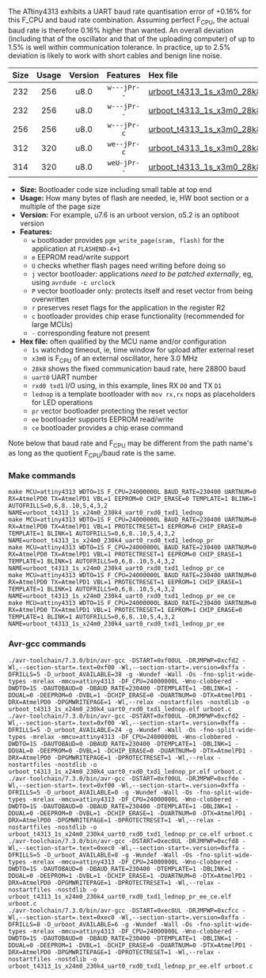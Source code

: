 The ATtiny4313 exhibits a UART baud rate quantisation error of +0.16% for this F_CPU and baud rate combination. Assuming perfect F<sub>CPU</sub>, the actual baud rate is therefore 0.16% higher than wanted. An overall deviation (including that of the oscillator and that of the uploading computer) of up to 1.5% is well within communication tolerance. In practice, up to 2.5% deviation is likely to work with short cables and benign line noise.

|Size|Usage|Version|Features|Hex file|
|:-:|:-:|:-:|:-:|:--|
|232|256|u8.0|`w---jPr--`|[urboot_t4313_1s_x3m0_28k8_uart0_rxd0_txd1_lednop.hex](https://raw.githubusercontent.com/stefanrueger/urboot.hex/main/mcus/attiny4313/watchdog_1_s/external_oscillator_x/%2B3m000000_hz/%2B%2B28k8_baud/uart0_rxd0_txd1/lednop/urboot_t4313_1s_x3m0_28k8_uart0_rxd0_txd1_lednop.hex)|
|232|256|u8.0|`w---jPr--`|[urboot_t4313_1s_x3m0_28k8_uart0_rxd0_txd1_lednop_pr.hex](https://raw.githubusercontent.com/stefanrueger/urboot.hex/main/mcus/attiny4313/watchdog_1_s/external_oscillator_x/%2B3m000000_hz/%2B%2B28k8_baud/uart0_rxd0_txd1/lednop/urboot_t4313_1s_x3m0_28k8_uart0_rxd0_txd1_lednop_pr.hex)|
|256|256|u8.0|`w---jPr-c`|[urboot_t4313_1s_x3m0_28k8_uart0_rxd0_txd1_lednop_pr_ce.hex](https://raw.githubusercontent.com/stefanrueger/urboot.hex/main/mcus/attiny4313/watchdog_1_s/external_oscillator_x/%2B3m000000_hz/%2B%2B28k8_baud/uart0_rxd0_txd1/lednop/urboot_t4313_1s_x3m0_28k8_uart0_rxd0_txd1_lednop_pr_ce.hex)|
|312|320|u8.0|`we--jPr-c`|[urboot_t4313_1s_x3m0_28k8_uart0_rxd0_txd1_lednop_pr_ee_ce.hex](https://raw.githubusercontent.com/stefanrueger/urboot.hex/main/mcus/attiny4313/watchdog_1_s/external_oscillator_x/%2B3m000000_hz/%2B%2B28k8_baud/uart0_rxd0_txd1/lednop/urboot_t4313_1s_x3m0_28k8_uart0_rxd0_txd1_lednop_pr_ee_ce.hex)|
|314|320|u8.0|`weU-jPr--`|[urboot_t4313_1s_x3m0_28k8_uart0_rxd0_txd1_lednop_pr_ee.hex](https://raw.githubusercontent.com/stefanrueger/urboot.hex/main/mcus/attiny4313/watchdog_1_s/external_oscillator_x/%2B3m000000_hz/%2B%2B28k8_baud/uart0_rxd0_txd1/lednop/urboot_t4313_1s_x3m0_28k8_uart0_rxd0_txd1_lednop_pr_ee.hex)|

- **Size:** Bootloader code size including small table at top end
- **Usage:** How many bytes of flash are needed, ie, HW boot section or a multiple of the page size
- **Version:** For example, u7.6 is an urboot version, o5.2 is an optiboot version
- **Features:**
  + `w` bootloader provides `pgm_write_page(sram, flash)` for the application at `FLASHEND-4+1`
  + `e` EEPROM read/write support
  + `U` checks whether flash pages need writing before doing so
  + `j` vector bootloader: applications *need to be patched externally*, eg, using `avrdude -c urclock`
  + `P` vector bootloader only: protects itself and reset vector from being overwritten
  + `r` preserves reset flags for the application in the register R2
  + `c` bootloader provides chip erase functionality (recommended for large MCUs)
  + `-` corresponding feature not present
- **Hex file:** often qualified by the MCU name and/or configuration
  + `1s` watchdog timeout, ie, time window for upload after external reset
  + `x3m0` is F<sub>CPU</sub> of an external oscillator, here 3.0 MHz
  + `28k8` shows the fixed communication baud rate, here 28800 baud
  + `uart0` UART number
  + `rxd0 txd1` I/O using, in this example, lines RX `D0` and TX `D1`
  + `lednop` is a template bootloader with `mov rx,rx` nops as placeholders for LED operations
  + `pr` vector bootloader protecting the reset vector
  + `ee` bootloader supports EEPROM read/write
  + `ce` bootloader provides a chip erase command


Note below that baud rate and F<sub>CPU</sub> may be different from the path name's as long as the quotient F<sub>CPU</sub>/baud rate is the same.

### Make commands
```
make MCU=attiny4313 WDTO=1S F_CPU=24000000L BAUD_RATE=230400 UARTNUM=0 RX=AtmelPD0 TX=AtmelPD1 VBL=1 EEPROM=0 CHIP_ERASE=0 TEMPLATE=1 BLINK=1 AUTOFRILLS=0,6,8..10,5,4,3,2 NAME=urboot_t4313_1s_x24m0_230k4_uart0_rxd0_txd1_lednop
make MCU=attiny4313 WDTO=1S F_CPU=24000000L BAUD_RATE=230400 UARTNUM=0 RX=AtmelPD0 TX=AtmelPD1 VBL=1 PROTECTRESET=1 EEPROM=0 CHIP_ERASE=0 TEMPLATE=1 BLINK=1 AUTOFRILLS=0,6,8..10,5,4,3,2 NAME=urboot_t4313_1s_x24m0_230k4_uart0_rxd0_txd1_lednop_pr
make MCU=attiny4313 WDTO=1S F_CPU=24000000L BAUD_RATE=230400 UARTNUM=0 RX=AtmelPD0 TX=AtmelPD1 VBL=1 PROTECTRESET=1 EEPROM=0 CHIP_ERASE=1 TEMPLATE=1 BLINK=1 AUTOFRILLS=0,6,8..10,5,4,3,2 NAME=urboot_t4313_1s_x24m0_230k4_uart0_rxd0_txd1_lednop_pr_ce
make MCU=attiny4313 WDTO=1S F_CPU=24000000L BAUD_RATE=230400 UARTNUM=0 RX=AtmelPD0 TX=AtmelPD1 VBL=1 PROTECTRESET=1 EEPROM=1 CHIP_ERASE=1 TEMPLATE=1 BLINK=1 AUTOFRILLS=0,6,8..10,5,4,3,2 NAME=urboot_t4313_1s_x24m0_230k4_uart0_rxd0_txd1_lednop_pr_ee_ce
make MCU=attiny4313 WDTO=1S F_CPU=24000000L BAUD_RATE=230400 UARTNUM=0 RX=AtmelPD0 TX=AtmelPD1 VBL=1 PROTECTRESET=1 EEPROM=1 CHIP_ERASE=0 TEMPLATE=1 BLINK=1 AUTOFRILLS=0,6,8..10,5,4,3,2 NAME=urboot_t4313_1s_x24m0_230k4_uart0_rxd0_txd1_lednop_pr_ee
```

### Avr-gcc commands
```
./avr-toolchain/7.3.0/bin/avr-gcc -DSTART=0xf00UL -DRJMPWP=0xcfd2 -Wl,--section-start=.text=0xf00 -Wl,--section-start=.version=0xffa -DFRILLS=5 -D_urboot_AVAILABLE=38 -g -Wundef -Wall -Os -fno-split-wide-types -mrelax -mmcu=attiny4313 -DF_CPU=24000000L -Wno-clobbered -DWDTO=1S -DAUTOBAUD=0 -DBAUD_RATE=230400 -DTEMPLATE=1 -DBLINK=1 -DDUAL=0 -DEEPROM=0 -DVBL=1 -DCHIP_ERASE=0 -DUARTNUM=0 -DTX=AtmelPD1 -DRX=AtmelPD0 -DPGMWRITEPAGE=1 -Wl,--relax -nostartfiles -nostdlib -o urboot_t4313_1s_x24m0_230k4_uart0_rxd0_txd1_lednop.elf urboot.c
./avr-toolchain/7.3.0/bin/avr-gcc -DSTART=0xf00UL -DRJMPWP=0xcfd2 -Wl,--section-start=.text=0xf00 -Wl,--section-start=.version=0xffa -DFRILLS=5 -D_urboot_AVAILABLE=24 -g -Wundef -Wall -Os -fno-split-wide-types -mrelax -mmcu=attiny4313 -DF_CPU=24000000L -Wno-clobbered -DWDTO=1S -DAUTOBAUD=0 -DBAUD_RATE=230400 -DTEMPLATE=1 -DBLINK=1 -DDUAL=0 -DEEPROM=0 -DVBL=1 -DCHIP_ERASE=0 -DUARTNUM=0 -DTX=AtmelPD1 -DRX=AtmelPD0 -DPGMWRITEPAGE=1 -DPROTECTRESET=1 -Wl,--relax -nostartfiles -nostdlib -o urboot_t4313_1s_x24m0_230k4_uart0_rxd0_txd1_lednop_pr.elf urboot.c
./avr-toolchain/7.3.0/bin/avr-gcc -DSTART=0xf00UL -DRJMPWP=0xcfde -Wl,--section-start=.text=0xf00 -Wl,--section-start=.version=0xffa -DFRILLS=5 -D_urboot_AVAILABLE=0 -g -Wundef -Wall -Os -fno-split-wide-types -mrelax -mmcu=attiny4313 -DF_CPU=24000000L -Wno-clobbered -DWDTO=1S -DAUTOBAUD=0 -DBAUD_RATE=230400 -DTEMPLATE=1 -DBLINK=1 -DDUAL=0 -DEEPROM=0 -DVBL=1 -DCHIP_ERASE=1 -DUARTNUM=0 -DTX=AtmelPD1 -DRX=AtmelPD0 -DPGMWRITEPAGE=1 -DPROTECTRESET=1 -Wl,--relax -nostartfiles -nostdlib -o urboot_t4313_1s_x24m0_230k4_uart0_rxd0_txd1_lednop_pr_ce.elf urboot.c
./avr-toolchain/7.3.0/bin/avr-gcc -DSTART=0xec0UL -DRJMPWP=0xcfd8 -Wl,--section-start=.text=0xec0 -Wl,--section-start=.version=0xffa -DFRILLS=5 -D_urboot_AVAILABLE=8 -g -Wundef -Wall -Os -fno-split-wide-types -mrelax -mmcu=attiny4313 -DF_CPU=24000000L -Wno-clobbered -DWDTO=1S -DAUTOBAUD=0 -DBAUD_RATE=230400 -DTEMPLATE=1 -DBLINK=1 -DDUAL=0 -DEEPROM=1 -DVBL=1 -DCHIP_ERASE=1 -DUARTNUM=0 -DTX=AtmelPD1 -DRX=AtmelPD0 -DPGMWRITEPAGE=1 -DPROTECTRESET=1 -Wl,--relax -nostartfiles -nostdlib -o urboot_t4313_1s_x24m0_230k4_uart0_rxd0_txd1_lednop_pr_ee_ce.elf urboot.c
./avr-toolchain/7.3.0/bin/avr-gcc -DSTART=0xec0UL -DRJMPWP=0xcfcc -Wl,--section-start=.text=0xec0 -Wl,--section-start=.version=0xffa -DFRILLS=8 -D_urboot_AVAILABLE=6 -g -Wundef -Wall -Os -fno-split-wide-types -mrelax -mmcu=attiny4313 -DF_CPU=24000000L -Wno-clobbered -DWDTO=1S -DAUTOBAUD=0 -DBAUD_RATE=230400 -DTEMPLATE=1 -DBLINK=1 -DDUAL=0 -DEEPROM=1 -DVBL=1 -DCHIP_ERASE=0 -DUARTNUM=0 -DTX=AtmelPD1 -DRX=AtmelPD0 -DPGMWRITEPAGE=1 -DPROTECTRESET=1 -Wl,--relax -nostartfiles -nostdlib -o urboot_t4313_1s_x24m0_230k4_uart0_rxd0_txd1_lednop_pr_ee.elf urboot.c
```

